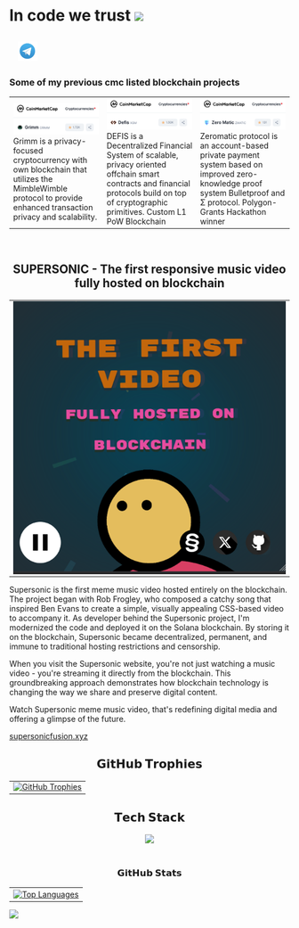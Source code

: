 
# In code we trust <img src="https://i.ibb.co/8dbNJ60/200w.gif" width="30px">
<h2 align="left" style="vertical-align: middle;">
 <a href="https://wakatime.com/@freenetcoder"><img height="35" padding-left=20 src="https://wakatime.com/badge/user/6c66cc47-ce26-48cc-a555-22494865c546.svg" alt=""/></a> &nbsp; <a href="https://t.me/freenetcoder"><img height="35" padding-left=20 src="tg.png" alt=""/></a>

</h2>  
  <h3>Some of my previous cmc listed blockchain projects</h3>
<table width="100%" align="center" border="0px">
  <tr>
    <td width="30%"><a href="https://coinmarketcap.com/currencies/grimm/" target=_blank><img src="https://raw.githubusercontent.com/freenetcoder/freenetcoder/main/grimm.png"></a> Grimm is a privacy-focused cryptocurrency with own blockchain that utilizes the MimbleWimble protocol to provide enhanced transaction privacy and scalability.
    </td>
     <td width="30%"><a href="https://coinmarketcap.com/currencies/defis/" target=_blank><img src="https://raw.githubusercontent.com/freenetcoder/freenetcoder/main/defis.png"></a> DEFIS is a Decentralized Financial System of scalable, privacy oriented offchain smart contracts and financial protocols build on top of cryptographic primitives. Custom L1 PoW Blockchain
    </td>
     <td width="30%"><a href="https://dorahacks.io/buidl/1474/" target=_blank><img src="https://raw.githubusercontent.com/freenetcoder/freenetcoder/main/zeromatic.png"></a> Zeromatic protocol is an account-based private payment system based on improved zero-knowledge proof system Bulletproof and Σ protocol. Polygon-Grants Hackathon winner
 </td>
  </tr>

</table>
<br/>
<h2 align="center">SUPERSONIC - The first responsive music video fully hosted on blockchain</h2>

<table width="100%" align="center" border="0px">
<tr><td>
<img align="center" src="https://raw.githubusercontent.com/freenetcoder/freenetcoder/main/sum.png">
 </td>
 </tr>
</table>

Supersonic is the first meme music video hosted entirely on the blockchain. The project began with Rob Frogley, who composed a catchy song that inspired Ben Evans to create a simple, visually appealing CSS-based video to accompany it. As developer behind the Supersonic project, I'm modernized the code and deployed it on the Solana blockchain. By storing it on the blockchain, Supersonic became decentralized, permanent, and immune to traditional hosting restrictions and censorship.

When you visit the Supersonic website, you're not just watching a music video - you're streaming it directly from the blockchain. This groundbreaking approach demonstrates how blockchain technology is changing the way we share and preserve digital content.

Watch Supersonic meme music video, that's redefining digital media and offering a glimpse of the future.

[supersonicfusion.xyz](https://supersonicfusion.xyz)

<h2 align="center">𝗚𝗶𝘁𝗛𝘂𝗯 𝗧𝗿𝗼𝗽𝗵𝗶𝗲𝘀</h2>

<table width="100%" align="center">
  <tr>
    <td align="center">
        <a href="https://github.com/ryo-ma/github-profile-trophy">
          <picture>
            <source media="(prefers-color-scheme: dark)" srcset="https://github-profile-trophy.vercel.app/?username=freenetcoder&hide_border=true&theme=radical&no-frame=true&no-bg=false&margin-w=4&row=1" />
            <source media="(prefers-color-scheme: light)" srcset="https://github-profile-trophy.vercel.app/?username=freenetcoder&no-frame=true&no-bg=false&margin-w=4&row=1&hide_border=true" />
            <img alt="GitHub Trophies" src="https://github-profile-trophy.vercel.app/?username=freenetcoder&hide_border=true&theme=radical&no-frame=true&no-bg=false&margin-w=4&row=1" />
          </picture>
        <a/>
    </td>
  </tr>
</table>

<h2 align="center">𝗧𝗲𝗰𝗵 𝗦𝘁𝗮𝗰𝗸</h2>

<div align="center">
  <a href="https://skillicons.dev">
    <img src="https://skillicons.dev/icons?i=aiscript,cmake,codepen,css,debian,discord,docker,electron,elixir,gatsby,github,gitlab,go,ipfs,java,js,kali,linux,mysql,mongodb,nix,nodejs,npm,php,py,qt,react,redhat,redis,remix,rust,solidity,tailwind,ts,ubuntu,unity,vercel,vim,vscode,vue,webpack,yarn" />

  </a>
</div>

<br/>
<h3 align="center">𝗚𝗶𝘁𝗛𝘂𝗯 𝗦𝘁𝗮𝘁𝘀</h3>

<table width="100%" align="center">
  <tr>
    <td width="100%">
        <a href="https://github.com/freenetcoder">
          <picture>
            <source media="(prefers-color-scheme: dark)" srcset="https://github-readme-stats.vercel.app/api/top-langs/?username=freenetcoder&layout=compact&hide_border=true&theme=radical&langs_count=10" />
            <source media="(prefers-color-scheme: light)" srcset="https://github-readme-stats.vercel.app/api/top-langs/?username=freenetcoder&layout=compact&langs_count=10&hide_border=true" />
            <img align="center" src="https://github-readme-stats.vercel.app/api/top-langs/?username=freenetcoder&layout=compact&hide_border=true&theme=radical&langs_count=10" alt="Top Languages" />
          </picture>
        </a>
    </td>

  </tr>
</table>

<!-- yhype Installation -->
![](https://hit.yhype.me/github/profile?user_id=138437760)
